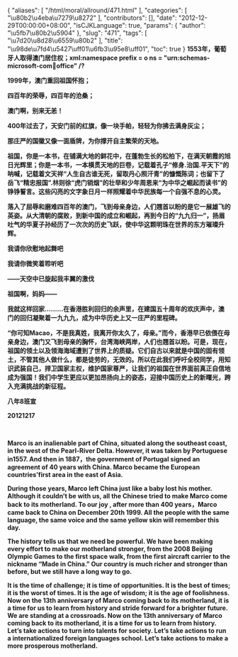 {
    "aliases": [
        "/html/moral/allround/471.html"
    ],
    "categories": [
        "\u80b2\u4eba\u7279\u8272"
    ],
    "contributors": [],
    "date": "2012-12-29T00:00:00+08:00",
    "isCJKLanguage": true,
    "params": {
        "author": "\u5fb7\u80b2\u5904"
    },
    "slug": "471",
    "tags": [
        "\u7d20\u8d28\u6559\u80b2"
    ],
    "title": "\u98de\u7fd4\u5427\uff01\u6fb3\u95e8\uff01",
    "toc": true
}
**1553年，葡萄牙人取得澳门居住权；xml:namespace prefix = o ns = "urn:schemas-microsoft-com:office:office" /?**

**1999年，澳门重回祖国怀抱；**

**四百年的荣辱，四百年的沧桑；**

**澳门啊，别来无恙！**

**400年过去了，天安门前的红旗，像一块手帕，轻轻为你拂去满身灰尘；**

**那庄严的国徽又像一面盾牌，为你撑开自主繁荣的天地。**

**祖国，你是一本书，在铺满大地的鲜花中，在蓬勃生长的松柏下，在满天朝霞的旭日光辉里；你是一本书，一本横贯天地的巨卷，记载着孔子“修身.治国.平天下”的呐喊，记载着文天祥“人生自古谁无死，留取丹心照汗青”的慷慨陈词；也留下了岳飞“精忠报国”.林则徐“虎门销烟”的壮举和少年周恩来“为中华之崛起而读书”的铮铮誓言。这些闪亮的文字象日月一样照耀着中华民族每一个自强不息的心灵。**

**落入了屈辱和磨难四百年的澳门，飞到母亲身边，人们翘首以盼的是它一展雄飞的英姿。从大清朝的腐败，到新中国的成立和崛起，再到今日的“九九归一”，扬眉吐气的华夏子孙经历了一次次的历史飞跃，使中华这颗明珠在世界的东方璀璨升辉。**

**我请你欣慰地起舞吧** 

**我请你微笑着聆听吧** 

**——天空中已旋起我丰翼的激伐** 

**祖国啊，妈妈——** 

**我就这样回家………在香港胜利回归的余声里，在建国五十周年的欢庆声中，澳门的回归凝聚着一九九九，成为中华历史上又一庄严的里程碑。** 

**“你可知Macao，不是我真姓，我离开你太久了，母亲。”而今，香港早已依偎在母亲身边，澳门又飞到母亲的胸怀，台湾海峡两岸，人们也翘首以盼。可是，现在，祖国的领土以及领海海域遭到了世界上的质疑。它们自古以来就是中国的固有领土，不管其他人做什么，都是徒劳的，无效的。所以在此我们呼吁全校同学，用知识武装自己，捍卫国家主权，维护国家尊严，让我们的祖国在世界面前真正自信地成为强国！我们中学生更应以更加昂扬向上的姿态，迎接中国历史上的新曙光，跨入充满挑战的新征程。**

**八年8班宣**

**20121217**

 

 **Marco is an inalienable part of China, situated along the southeast coast, in the west of the Pearl-River Delta. However, it was taken by Portuguese in1557. And then in 1887，the government of Portugal signed an agreement of 40 years with China. Marco became the European countries’first area in the east of Asia.** 

**During those years, Marco left China just like a baby lost his mother. Although it couldn’t be with us, all the Chinese tried to make Marco come back to its motherland. To our joy , after more than 400 years，Marco came back to China on December 20th 1999. All the people with the same language, the same voice and the same yellow skin will remember this day.**

**The history tells us that we need be powerful. We have been making every effort to make our motherland stronger, from the 2008 Beijing Olympic Games to the first space walk, from the first aircraft carrier to the nickname “Made in China.” Our country is much richer and stronger than before, but we still have a long way to go.**

**It is the time of challenge; it is time of opportunities. It is the best of times; it is the worst of times. It is the age of wisdom; it is the age of foolishness. Now on the 13th anniversary of Marco coming back to its motherland, it is a time for us to learn from history and stride forward for a brighter future. We are standing at a crossroads. Now on the 13th anniversary of Marco coming back to its motherland, it is a time for us to learn from history. Let’s take actions to turn into talents for society. Let’s take actions to run a internationalized foreign languages school. Let’s take actions to make a more prosperous motherland.** 

  

